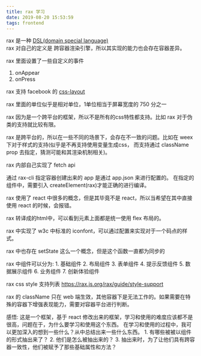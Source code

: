 ```yaml
---
title: rax 学习
date: 2019-08-20 15:53:59
tags: frontend
---
```


rax 是一种 [DSL(domain special language)](https://www.cnblogs.com/feng9exe/p/10901595.html)  
rax 对自己的定义是 跨容器渲染引擎，所以其实现的能力也会存在容器差异。

rax 里面设置了一些自定义的事件  
1. onAppear
2. onPress  

rax 支持 facebook 的 [css-layout](https://github.com/facebook/css-layout#supported-attributes)

rax 里面的单位似乎是相对单位，1单位相当于屏幕宽度的 750 分之一

rax 因为是一个跨平台的框架，所以不是所有的css特性都支持。比如 rax 对于伪类的支持就比较有限。

rax 是跨平台的，所以在一些不同的场景下，会存在不一致的问题。比如在 weex 下对于样式的支持(似乎是不再支持使用变量生成css，
而支持通过 className prop 去指定，猜测可能和其渲染机制相关)。

rax 内部自己实现了 fetch api

通过 rax-cli 指定容器创建出来的 app 是通过 app.json 来进行配置的。
在指定的组件中，需要引入 createElement(rax)才能正确的进行编译。

rax 使用了 react 中很多的概念，但是其毕竟不是 react，所以当希望在其中直接使用 react 的时候，会报错。

rax 转译成的html中，可以看到元素上面都是统一使用 flex 布局的。

rax 中实现了 w3c 中标准的 iconfont，可以通过配置来实现对于一个码点的样式。

rax 中也存在 setState 这么一个概念，但是这个函数一直都为同步的

rax 中组件可以分为:
    1. 基础组件
    2. 布局组件
    3. 表单组件
    4. 提示反馈组件
    5. 数据展示组件
    6. 业务组件
    7. 创新体验组件

rax css style 支持列表
    https://rax.js.org/rax/guide/style-support

rax 的 className 只在 web 端生效，其他容器下是无法工作的。如果需要在特殊的容器下增强表现能力，需要对容器平台进行判断。

感悟:
    这是一个框架，基于 react 修改出来的框架，学习和使用的难度应该都不是很高，问题在于，为什么要学习和使用这个东西。
    在学习和使用的过程中，我可以更加深入的想到一些什么？从中总结出来一些什么东西。
    1. 有哪些被被以组件的形式抽出来了？
    2. 他们是怎么被抽出来的？
    3. 抽出来时，为了让他们具有跨容器一致性，他们被赋予了那些基础属性和方法？
